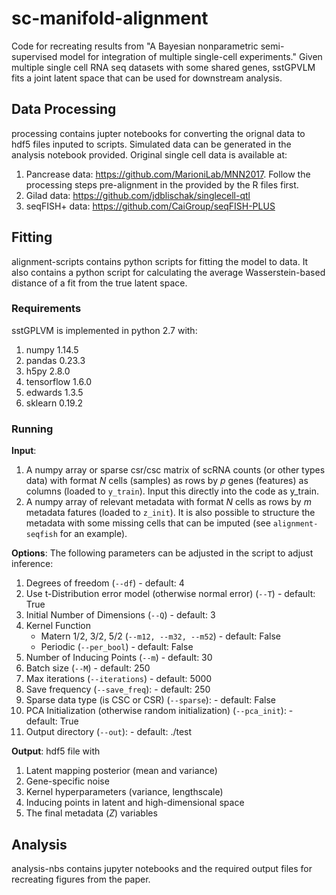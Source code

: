 # sc-manifold-alignment
Code for recreating results from "A Bayesian nonparametric semi-supervised model for integration of multiple single-cell experiments." Given multiple single cell RNA seq datasets with some shared genes, sstGPVLM fits a joint latent space that can be used for downstream analysis. 

## Data Processing
processing contains jupter notebooks for converting the orignal data to hdf5 files inputed to scripts. Simulated data can be generated in the analysis notebook provided. Original single cell data is available at:

1. Pancrease data: https://github.com/MarioniLab/MNN2017. Follow the processing steps pre-alignment in the provided by the R files first.
2. Gilad data: https://github.com/jdblischak/singlecell-qtl
3. seqFISH+ data: https://github.com/CaiGroup/seqFISH-PLUS

## Fitting
alignment-scripts contains python scripts for fitting the model to data. It also contains a python script for calculating the average Wasserstein-based distance of a fit from the true latent space.

### Requirements
sstGPLVM is implemented in python 2.7 with:

1. numpy 1.14.5
2. pandas 0.23.3
3. h5py 2.8.0
4. tensorflow 1.6.0
5. edwards 1.3.5
6. sklearn 0.19.2


### Running
**Input**: 
1. A numpy array or sparse csr/csc matrix of scRNA counts (or other types data) with format *N* cells (samples) as rows by *p* genes (features) as columns (loaded to ```y_train```). Input this directly into the code as y_train.
2. A numpy array of relevant metadata with format *N* cells as rows by *m* metadata fatures (loaded to ```z_init```). It is also possible to structure the metadata with some missing cells that can be imputed (see ```alignment-seqfish``` for an example).

**Options**:
The following parameters can be adjusted in the script to adjust inference:

1. Degrees of freedom (```--df```) - default: 4
2. Use t-Distribution error model (otherwise normal error) (```--T```) - default: True
3. Initial Number of Dimensions (```--Q```) - default: 3
4. Kernel Function
    + Matern 1/2, 3/2, 5/2 (```--m12, --m32, --m52```) - default: False
    + Periodic (```--per_bool```) - default: False
5. Number of Inducing Points (```--m```) - default: 30
6. Batch size (```--M```) - default: 250
7. Max iterations (```--iterations```) - default: 5000
8. Save frequency (```--save_freq```): - default: 250
9. Sparse data type (is CSC or CSR) (```--sparse```): - default: False
10. PCA Initialization (otherwise random initialization) (```--pca_init```): - default: True
11. Output directory (```--out```): - default: ./test

**Output**: hdf5 file with
1. Latent mapping posterior (mean and variance)
2. Gene-specific noise
3. Kernel hyperparameters (variance, lengthscale)
4. Inducing points in latent and high-dimensional space
5. The final metadata (*Z*) variables

## Analysis
analysis-nbs contains jupyter notebooks and the required output files for recreating figures from the paper. 



